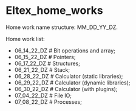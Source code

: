 # Eltex_home_works
Home work name structure: MM_DD_YY_DZ.

Home work list:
- 06_14_22_DZ  # Bit operations and array;
- 06_15_22_DZ  # Pointers;
- 06_17_22_DZ  # Structures;
- 06_21_22_DZ  # Stack;
- 06_28_22_DZ  # Calculator (static libraries);
- 06_29_22_DZ  # Calculator (dynamic libraries);
- 06_30_22_DZ  # Calculator (with plugins);
- 07_04_22_DZ  # File IO;
- 07_08_22_DZ  # Processes;